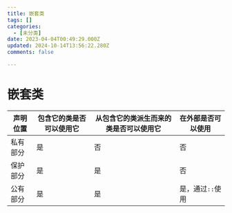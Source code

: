 ```yaml
---
title: 嵌套类
tags: []
categories:
  - [未分类]
date: 2023-04-04T00:49:29.000Z
updated: 2024-10-14T13:56:22.280Z
comments: false

---
```


<!--more-->
# 嵌套类

| 声明位置 | 包含它的类是否可以使用它 | 从包含它的类派生而来的类是否可以使用它 | 在外部是否可以使用 |
| -------- | ------------------------ | -------------------------------------- | ------------------ |
| 私有部分 | 是                       | 否                                     | 否                 |
| 保护部分 | 是                       | 是                                     | 否                 |
| 公有部分 | 是                       | 是                                     | 是，通过`::`使用   |